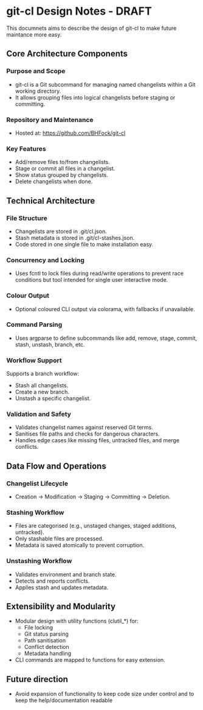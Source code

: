 # git-cl Design Notes - DRAFT

This documnets aims to describe the design of git-cl to make future maintance more easy.

## Core Architecture Components

### Purpose and Scope

- git-cl is a Git subcommand for managing named changelists within a Git working directory.
- It allows grouping files into logical changelists before staging or committing.

### Repository and Maintenance

- Hosted at: https://github.com/BHFock/git-cl

### Key Features

- Add/remove files to/from changelists.
- Stage or commit all files in a changelist.
- Show status grouped by changelists.
- Delete changelists when done.

## Technical Architecture

### File Structure

- Changelists are stored in .git/cl.json.
- Stash metadata is stored in .git/cl-stashes.json.
- Code stored in one single file to make installation easy.

### Concurrency and Locking

- Uses fcntl to lock files during read/write operations to prevent race conditions but tool intended for single user interactive mode.

### Colour Output

- Optional coloured CLI output via colorama, with fallbacks if unavailable.

### Command Parsing

- Uses argparse to define subcommands like add, remove, stage, commit, stash, unstash, branch, etc.

### Workflow Support

Supports a branch workflow:
- Stash all changelists.
- Create a new branch.
- Unstash a specific changelist.

### Validation and Safety

- Validates changelist names against reserved Git terms.
- Sanitises file paths and checks for dangerous characters.
- Handles edge cases like missing files, untracked files, and merge conflicts.

## Data Flow and Operations

### Changelist Lifecycle

- Creation → Modification → Staging → Committing → Deletion.

### Stashing Workflow

- Files are categorised (e.g., unstaged changes, staged additions, untracked).
- Only stashable files are processed.
- Metadata is saved atomically to prevent corruption.

### Unstashing Workflow

- Validates environment and branch state.
- Detects and reports conflicts.
- Applies stash and updates metadata.

## Extensibility and Modularity

- Modular design with utility functions (clutil_*) for:
  - File locking
  - Git status parsing
  - Path sanitisation
  - Conflict detection
  - Metadata handling
- CLI commands are mapped to functions for easy extension.

## Future direction

- Avoid expansion of functionality to keep code size under control and to keep the help/documentation readable
